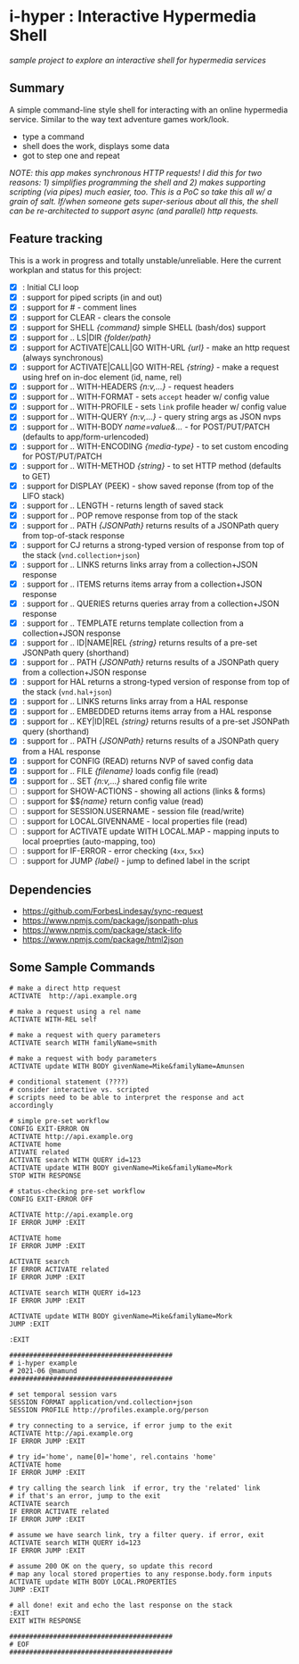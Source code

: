 # i-hyper : Interactive Hypermedia Shell

_sample project to explore an interactive shell for hypermedia services_

## Summary
A simple command-line style shell for interacting with an online hypermedia service. Similar to the way text adventure games work/look. 

- type a command
- shell does the work, displays some data
- got to step one and repeat

_NOTE: this app makes synchronous HTTP requests! I did this for two reasons: 1) simplifies programming the shell and 2) makes supporting scripting (via pipes) much easier, too. This is a PoC so take this all w/ a grain of salt. If/when someone gets super-serious about all this, the shell can be re-architected to support async (and parallel) http requests._

## Feature tracking
This is a work in progress and totally unstable/unreliable. Here the current workplan and status for this project:

 - [x] : Initial CLI loop
 - [x] : support for piped scripts (in and out)
 - [x] : support for # - comment lines
 - [x] : support for CLEAR - clears the console
 - [x] : support for SHELL _{command}_ simple SHELL (bash/dos) support
 - [x] : support for .. LS|DIR _{folder/path}_
 - [x] : support for ACTIVATE|CALL|GO WITH-URL _{url}_ - make an http request (always synchronous)
 - [x] : support for ACTIVATE|CALL|GO WITH-REL _{string}_ - make a request using href on in-doc element (id, name, rel)
 - [x] : support for .. WITH-HEADERS _{n:v,...}_ - request headers
 - [x] : support for .. WITH-FORMAT - sets `accept` header w/ config value
 - [x] : support for .. WITH-PROFILE - sets `link` profile header w/ config value
 - [x] : support for .. WITH-QUERY _{n:v,...}_ - query string args as JSON nvps
 - [x] : support for .. WITH-BODY _name=value&..._ - for POST/PUT/PATCH (defaults to app/form-urlencoded)
 - [x] : support for .. WITH-ENCODING _{media-type}_ - to set custom encoding for POST/PUT/PATCH
 - [x] : support for .. WITH-METHOD _{string}_ - to set HTTP method (defaults to GET)
 - [x] : support for DISPLAY (PEEK) - show saved reponse (from top of the LIFO stack)
 - [x] : support for .. LENGTH - returns length of saved stack
 - [x] : support for .. POP remove response from top of the stack
 - [x] : support for .. PATH _{JSONPath}_ returns results of a JSONPath query from top-of-stack response
 - [x] : support for CJ returns a strong-typed version of response from top of the stack (`vnd.collection+json`)
 - [x] : support for .. LINKS returns links array from a collection+JSON response
 - [x] : support for .. ITEMS returns items array from a collection+JSON response
 - [x] : support for .. QUERIES returns queries array from a collection+JSON response
 - [x] : support for .. TEMPLATE returns template collection from a collection+JSON response
 - [x] : support for .. ID|NAME|REL _{string}_ returns results of a pre-set JSONPath query (shorthand)
 - [x] : support for .. PATH _{JSONPath}_ returns results of a JSONPath query from a collection+JSON response
 - [x] : support for HAL returns a strong-typed version of response from top of the stack (`vnd.hal+json`)
 - [x] : support for .. LINKS returns links array from a HAL response
 - [x] : support for .. EMBEDDED returns items array from a HAL response
 - [x] : support for .. KEY|ID|REL _{string}_ returns results of a pre-set JSONPath query (shorthand)
 - [x] : support for .. PATH _{JSONPath}_ returns results of a JSONPath query from a HAL response
 - [x] : support for CONFIG (READ) returns NVP of saved config data
 - [x] : support for .. FILE _{filename}_ loads config file (read)
 - [x] : support for .. SET _{n:v,...}_ shared config file write
 - [ ] : support for SHOW-ACTIONS - showing all actions (links & forms)
 - [ ] : support for $$_{name}_ return config value (read) 
 - [ ] : support for SESSION.USERNAME - session file (read/write)
 - [ ] : support for LOCAL.GIVENNAME - local properties file (read)
 - [ ] : support for ACTIVATE update WITH LOCAL.MAP - mapping inputs to local proeprties (auto-mapping, too)
 - [ ] : support for IF-ERROR - error checking (`4xx`, `5xx`)
 - [ ] : support for JUMP _{label}_ - jump to defined label in the script

## Dependencies

 * https://github.com/ForbesLindesay/sync-request
 * https://www.npmjs.com/package/jsonpath-plus
 * https://www.npmjs.com/package/stack-lifo
 * https://www.npmjs.com/package/html2json

## Some Sample Commands

```
# make a direct http request 
ACTIVATE  http://api.example.org

# make a request using a rel name
ACTIVATE WITH-REL self

# make a request with query parameters
ACTIVATE search WITH familyName=smith

# make a request with body parameters
ACTIVATE update WITH BODY givenName=Mike&familyName=Amunsen

# conditional statement (????)
# consider interactive vs. scripted
# scripts need to be able to interpret the response and act accordingly

# simple pre-set workflow
CONFIG EXIT-ERROR ON
ACTIVATE http://api.example.org
ACTIVATE home
ATIVATE related
ACTIVATE search WITH QUERY id=123
ACTIVATE update WITH BODY givenName=Mike&familyName=Mork
STOP WITH RESPONSE

# status-checking pre-set workflow
CONFIG EXIT-ERROR OFF

ACTIVATE http://api.example.org
IF ERROR JUMP :EXIT

ACTIVATE home
IF ERROR JUMP :EXIT

ACTIVATE search 
IF ERROR ACTIVATE related
IF ERROR JUMP :EXIT

ACTIVATE search WITH QUERY id=123
IF ERROR JUMP :EXIT

ACTIVATE update WITH BODY givenName=Mike&familyName=Mork
JUMP :EXIT

:EXIT

#########################################
# i-hyper example
# 2021-06 @mamund
#########################################

# set temporal session vars
SESSION FORMAT application/vnd.collection+json
SESSION PROFILE http://profiles.example.org/person

# try connecting to a service, if error jump to the exit
ACTIVATE http://api.example.org
IF ERROR JUMP :EXIT

# try id='home', name[0]='home', rel.contains 'home'
ACTIVATE home
IF ERROR JUMP :EXIT

# try calling the search link  if error, try the 'related' link
# if that's an error, jump to the exit
ACTIVATE search 
IF ERROR ACTIVATE related
IF ERROR JUMP :EXIT

# assume we have search link, try a filter query. if error, exit
ACTIVATE search WITH QUERY id=123
IF ERROR JUMP :EXIT

# assume 200 OK on the query, so update this record
# map any local stored properties to any response.body.form inputs
ACTIVATE update WITH BODY LOCAL.PROPERTIES
JUMP :EXIT

# all done! exit and echo the last response on the stack
:EXIT
EXIT WITH RESPONSE

#########################################
# EOF
#########################################
      
```


